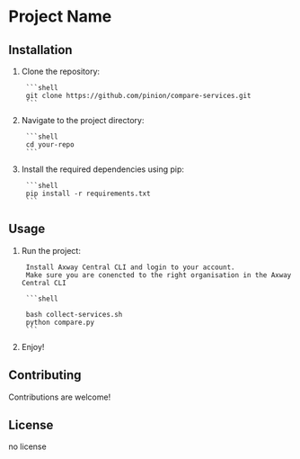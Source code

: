 # Project Name

## Installation

1. Clone the repository:

        ```shell
        git clone https://github.com/pinion/compare-services.git
        ```

2. Navigate to the project directory:

        ```shell
        cd your-repo
        ```

3. Install the required dependencies using pip:

        ```shell
        pip install -r requirements.txt
        ```

## Usage

1. Run the project:

        Install Axway Central CLI and login to your account.
        Make sure you are conencted to the right organisation in the Axway Central CLI

        ```shell

        bash collect-services.sh
        python compare.py
        ```

2. Enjoy!

## Contributing

Contributions are welcome!

## License

no license